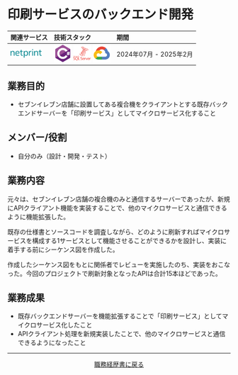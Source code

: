 # 印刷サービスのバックエンド開発

| 関連サービス | 技術スタック | 期間 |
|:-|:-|:-|
| <a href="https://www.printing.ne.jp/index_p.html"><img src="../../figures/logos/netprint.svg" height="20"/></a> | <img src="https://raw.githubusercontent.com/devicons/devicon/master/icons/csharp/csharp-original.svg" width="40" height="40"/> <img src="https://raw.githubusercontent.com/devicons/devicon/master/icons/microsoftsqlserver/microsoftsqlserver-plain-wordmark.svg" width="40" height="40"/> <img src="https://raw.githubusercontent.com/devicons/devicon/master/icons/googlecloud/googlecloud-original.svg" width="40" height="40"/> | 2024年07月 - 2025年2月 |

## 業務目的

- セブンイレブン店舗に設置してある複合機をクライアントとする既存バックエンドサーバーを「印刷サービス」としてマイクロサービス化すること

## メンバー/役割

- 自分のみ（設計・開発・テスト）

## 業務内容

元々は、セブンイレブン店舗の複合機のみと通信するサーバーであったが、新規にAPIクライアント機能を実装することで、他のマイクロサービスと通信できるように機能拡張した。

既存の仕様書とソースコードを調査しながら、どのように刷新すればマイクロサービスを構成する1サービスとして機能させることができるかを設計し、実装に着手する前にシーケンス図を作成した。

作成したシーケンス図をもとに関係者でレビューを実施したのち、実装をおこなった。今回のプロジェクトで刷新対象となったAPIは合計15本ほどであった。

## 業務成果

- 既存バックエンドサーバーを機能拡張することで「印刷サービス」としてマイクロサービス化したこと
- APIクライアント処理を新規実装したことで、他のマイクロサービスと通信できるようになったこと

***

<p align="center">
    <a href="../README.md">
        職務経歴書に戻る
    </a>
</p>